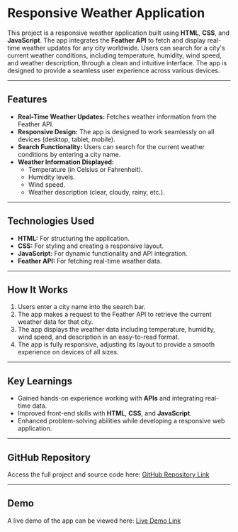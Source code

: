 # Responsive Weather Application

This project is a responsive weather application built using **HTML**, **CSS**, and **JavaScript**. The app integrates the **Feather API** to fetch and display real-time weather updates for any city worldwide. Users can search for a city's current weather conditions, including temperature, humidity, wind speed, and weather description, through a clean and intuitive interface. The app is designed to provide a seamless user experience across various devices.

---

## Features
- **Real-Time Weather Updates:** Fetches weather information from the Feather API.
- **Responsive Design:** The app is designed to work seamlessly on all devices (desktop, tablet, mobile).
- **Search Functionality:** Users can search for the current weather conditions by entering a city name.
- **Weather Information Displayed:**
  - Temperature (in Celsius or Fahrenheit).
  - Humidity levels.
  - Wind speed.
  - Weather description (clear, cloudy, rainy, etc.).
  
---

## Technologies Used
- **HTML:** For structuring the application.
- **CSS:** For styling and creating a responsive layout.
- **JavaScript:** For dynamic functionality and API integration.
- **Feather API:** For fetching real-time weather data.

---

## How It Works
1. Users enter a city name into the search bar.
2. The app makes a request to the Feather API to retrieve the current weather data for that city.
3. The app displays the weather data including temperature, humidity, wind speed, and description in an easy-to-read format.
4. The app is fully responsive, adjusting its layout to provide a smooth experience on devices of all sizes.

---

## Key Learnings
- Gained hands-on experience working with **APIs** and integrating real-time data.
- Improved front-end skills with **HTML**, **CSS**, and **JavaScript**.
- Enhanced problem-solving abilities while developing a responsive web application.

---

## GitHub Repository
Access the full project and source code here: [GitHub Repository Link](https://github.com/scolarYT/weather-app)

---

## Demo
A live demo of the app can be viewed here: [Live Demo Link](https://scolaryt.github.io/weather-app/)
